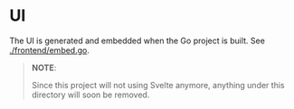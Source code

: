 # UI

The UI is generated and embedded when the Go project is built. See
[./frontend/embed.go](https://github.com/ditatompel/xmr-remote-nodes/blob/main/frontend/embed.go#L10-L13).

> **NOTE**:
>
> Since this project will not using Svelte anymore, anything under this
> directory will soon be removed.
